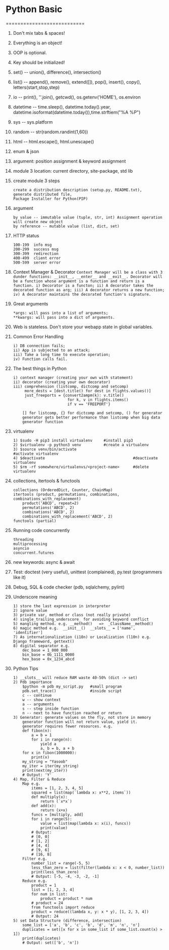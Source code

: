 # Python Basic
===========================
1. Don't mix tabs & spaces!
2. Everything is an object!
3. OOP is optional.
4. Key should be initialized!
5. set() -- union(), difference(), intersection()
6. list() -- append(), remove(), extend([]), pop(), insert(), copy(), letters(start,stop,step)
7. io -- print(), ''.join(), getcwd(), os.getenv('HOME'), os.environ
8. datetime -- time.sleep(), datetime.today().year, datetime.isoformat(datetime.today()),time.strftiem("%A %P")
9. sys -- sys.platform
10. random -- str(random.randint(1,60))
11. html -- html.escape(), html.unescape()
12. enum & json
13. argument: position assignment & keyword assignment
14. module 3 location: current directory, site-package, std lib
15. create module 3 steps
    ```
    create a distribution description (setup.py, README.txt),
    generate distributed file, 
    Package Installer for Python(PIP)
    ```

16. argument
    ```
    by value -- immutable value (tuple, str, int) Assignment operation will create new object
    by reference -- mutable value (list, dict, set)
    ```
17. HTTP status
    ```
    100-199  info msg
    200-299  success msg
    300-399  redirection
    400-499  client error
    500-599  server error
    ```
 18. Context Manager & Decorator
    ```
    Context Manager will be a class with 3 dunder functions: __init__, __enter__ and __exit__.
    Decorator will be a function whose argument is a function and return is a function.
        i) Decorator is a functon;
        ii) A decorator takes the decorated function as arg;
        iii) A decorator returns a new function;
        iv) A decorator maintains the decorated function's signature.
    ```
19. Great arguments
    ```
    *args: will pass into a list of arguments;
    **kwargs: will pass into a dict of arguments.
    ```
20. Web is stateless. Don't store your webapp state in global variables.
21. Common Error Handling
    ```
    i) DB connection fails;
    ii) App is subjected to an attack;
    iii) Take a long time to execute operation;
    iv) Function calls fail.
    ```
22. The best things in Python
    ```
    i) context manager (creating your own with statement)
    ii) decorator (creating your own decorator)
    iii) comprehension (listcomp, dictcomp and setcomp)
         more_dests = [dest.title() for dest in flights.values()]
         just_freeports = {convert2ampm(k): v.title()
                            for k, v in flights.items()
                            if v == 'FREEPORT'}

        [] for listcomp, {} for dictcomp and setcomp, () for generator
        generator gets better performance than listcomp when big data
        generator function
    ```
23. virtualenv
    ```
    1) $sudo -H pip3 install virtualenv     #install pip3
    2) $virtualenv -p python3 venv          #create a virtualenv
    3) $source venv/bin/activate                                  #activate virtualenv
    4) $deactivate                                       #deactivate virtualenv
    5) $rm -rf somewhere/virtualenvs/<project-name>      #delete virtualenv
    ```
24. collections, itertools & functools
    ```
    collections (OrderedDict, Counter, ChainMap)
    itertools (product, permutations, combinations, combinations_with_replacement)
        product('ABCD', repeat=2)
        permutations('ABCD', 2)
        combinations('ABCD', 2)
        combinations_with_replacement('ABCD', 2)
    functools (partial)
    ```
25. Running code concurrently
    ```
    threading
    multiprocessing
    asyncio
    concurrent.futures
    ```
26. new keywords: async & await
27. Test: doctest (very useful), unittest (complained), py.test (programmers like it)
28. Debug, SQL & code checker (pdb, sqlalchemy, pylint)
29. Underscore meaning
    ```
    1) store the last expression in interpreter
    2) ignore value
    3) private var, method or class (not really private)
    4) single_trailing_underscore_ for avoiding keyword conflict
    5) mangling method. e.g. __method()   =>  _ClassName__method()
    6) magic method e.g.  __init__()  __slots__ = ['name', 'identifier']
    7) As internationalization (i18n) or Localization (l10n) e.g. Django frameword, gettext()
    8) digital separator e.g.
        dec_base = 1_000_000
        bin_base = 0b_1111_0000
        hex_base = 0x_1234_abcd
    ```
30. Python Tips
    ```
    1) __slots__ will reduce RAM waste 40-50% (dict -> set)
    2) Pdb importance
        $python -m pdb my_script.py   #small program
        pdb.set_trace()               #inside script
        c -- continue
        w -- show context
        a -- arguments
        s -- step inside function
        n -- next to have function reached or return
    3) Generator: generate values on the fly, not store in memory
        generator function will not return value, yield it.
        generator requires fewer resources. e.g.
        def fibon(n):
            a = b = 1
            for i in range(n):
                yield a
                a, b = b, a + b
        for x in fibon(1000000):
            print(x)
        my_string = "Yasoob"
        my_iter = iter(my_string)
        print(next(my_iter))
        # Output: 'Y'
    4) Map, Filter & Reduce
        Map e.g.
       		items = [1, 2, 3, 4, 5]
       		squared = list(map(`lambda x: x**2, items`))
       		def multiply(x):
       		    return (`x*x`)
       		def add(x):
       		    return (x+x)
       		funcs = [multiply, add]
       		for i in range(5):
       		    value = list(map(lambda x: x(i), funcs))
       		    print(value)
       		# Output:
       		# [0, 0]
       		# [1, 2]
       		# [4, 4]
       		# [9, 6]
       		# [16, 8]
       	Filter e.g.
       		number_list = range(-5, 5)
			less_than_zero = list(filter(lambda x: x < 0, number_list))
			print(less_than_zero)
			# Output: [-5, -4, -3, -2, -1]
		Reduce e.g.
			product = 1
			list = [1, 2, 3, 4]
			for num in list:
			    product = product * num
			# product = 24
			from functools import reduce
			product = reduce((lambda x, y: x * y), [1, 2, 3, 4])
			# Output: 24
    5) set Data Structure (difference, intersection)
    	some_list = ['a', 'b', 'c', 'b', 'd', 'm', 'n', 'n']
		duplicates = set([x for x in some_list if some_list.count(x) > 1])
		print(duplicates)
		# Output: set(['b', 'n'])
    ```